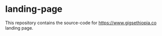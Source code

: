 # landing-page

This repository contains the source-code for https://www.gigsethiopia.co landing page. 
